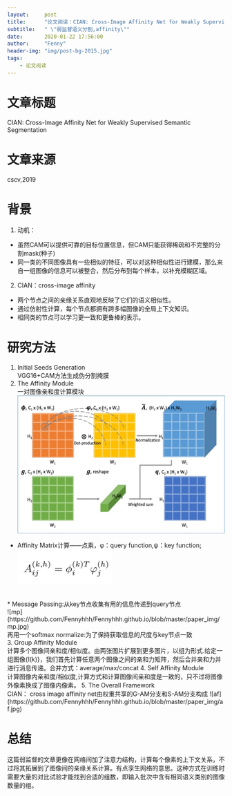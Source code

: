 ```yaml
---
layout:     post
title:      "论文阅读：CIAN: Cross-Image Affinity Net for Weakly Supervised Semantic Segmentation"
subtitle:   " \"弱监督语义分割,affinity\""
date:       2020-01-22 17:56:00
author:     "Fenny"
header-img: "img/post-bg-2015.jpg"
tags:
    - 论文阅读
---
```


# 文章标题
CIAN: Cross-Image Affinity Net for Weakly Supervised Semantic Segmentation
# 文章来源
cscv,2019
# 背景
1. 动机：
* 虽然CAM可以提供可靠的目标位置信息，但CAM只能获得稀疏和不完整的分割mask(种子)
* 同一类的不同图像具有一些相似的特征，可以对这种相似性进行建模，那么来自一组图像的信息可以被整合，然后分布到每个样本，以补充模糊区域。
2. CIAN：cross-image affinity
* 两个节点之间的亲缘关系直观地反映了它们的语义相似性。
* 通过仿射性计算，每个节点都拥有跨多幅图像的全局上下文知识。
* 相同类的节点可以学习更一致和更鲁棒的表示。
# 研究方法
1. Initial Seeds Generation<br>
VGG16+CAM方法生成伪分割掩膜
2. The Affinity Module<br>
一对图像亲和度计算模块<br>
![am](https://github.com/Fennyhhh/Fennyhhh.github.io/blob/master/paper_img/am.jpg)<br>
* Affinity Matrix计算——点乘，φ：query function,ψ：key function;
![am1](https://github.com/Fennyhhh/Fennyhhh.github.io/blob/master/paper_img/am1.jpg)<br>
<br>
* Message Passing:从key节点收集有用的信息传递到query节点<br>
![mp](https://github.com/Fennyhhh/Fennyhhh.github.io/blob/master/paper_img/mp.jpg)<br>
再用一个softmax normalize:为了保持获取信息的尺度与key节点一致<br>
3. Group Affinity Module<br>
计算多个图像间亲和度/相似度。由两张图片扩展到更多图片，以组为形式.给定一组图像{I(k)}，我们首先计算任意两个图像之间的亲和力矩阵，然后合并亲和力并进行消息传递。合并方式：average/max/concat
4. Self Affinity Module <br>
计算图像内亲和度/相似度,计算方式和计算图像间亲和度是一致的，只不过将图像外像素换成了图像内像素。
5. The Overall Framework<br>
CIAN： cross image affinity net由权重共享的G-AM分支和S-AM分支构成
![af](https://github.com/Fennyhhh/Fennyhhh.github.io/blob/master/paper_img/af.jpg)


# 总结
这篇弱监督的文章更像在网络间加了注意力结构，计算每个像素的上下文关系，不过将其拓展到了图像间的亲缘关系计算。有点孪生网络的意思。这种方式在训练时需要大量的对比试验才能找到合适的组数，即输入批次中含有相同语义类别的图像数量的组。